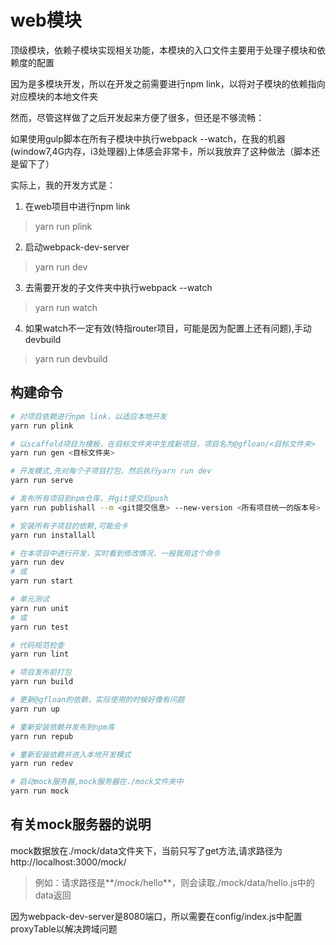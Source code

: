 # web模块

顶级模块，依赖子模块实现相关功能，本模块的入口文件主要用于处理子模块和依赖度的配置

因为是多模块开发，所以在开发之前需要进行npm link，以将对子模块的依赖指向对应模块的本地文件夹

然而，尽管这样做了之后开发起来方便了很多，但还是不够流畅：
 
如果使用gulp脚本在所有子模块中执行webpack --watch，在我的机器(window7,4G内存，i3处理器)上体感会非常卡，所以我放弃了这种做法（脚本还是留下了）

实际上，我的开发方式是：
1. 在web项目中进行npm link
> yarn run plink

2. 启动webpack-dev-server
> yarn run dev

3. 去需要开发的子文件夹中执行webpack --watch
> yarn run watch

4. 如果watch不一定有效(特指router项目，可能是因为配置上还有问题),手动devbuild
> yarn run devbuild

## 构建命令

``` bash
# 对项目依赖进行npm link，以适应本地开发
yarn run plink

# 以scaffold项目为模板，在目标文件夹中生成新项目，项目名为@gfloan/<目标文件夹>
yarn run gen <目标文件夹>

# 开发模式,先对每个子项目打包，然后执行yarn run dev
yarn run serve

# 发布所有项目到npm仓库，并git提交后push
yarn run publishall --m <git提交信息> --new-version <所有项目统一的版本号>

# 安装所有子项目的依赖,可能会卡
yarn run installall

# 在本项目中进行开发，实时看到修改情况，一般我用这个命令
yarn run dev
# 或
yarn run start

# 单元测试
yarn run unit
# 或
yarn run test

# 代码规范检查
yarn run lint

# 项目发布前打包
yarn run build

# 更新@gfloan的依赖，实际使用的时候好像有问题
yarn run up

# 重新安装依赖并发布到npm库
yarn run repub

# 重新安装依赖并进入本地开发模式
yarn run redev

# 启动mock服务器,mock服务器在./mock文件夹中
yarn run mock
```

## 有关mock服务器的说明
mock数据放在./mock/data文件夹下，当前只写了get方法,请求路径为http://localhost:3000/mock/<path>
> 例如：请求路径是**/mock/hello**，则会读取./mock/data/hello.js中的data返回

因为webpack-dev-server是8080端口，所以需要在config/index.js中配置proxyTable以解决跨域问题
